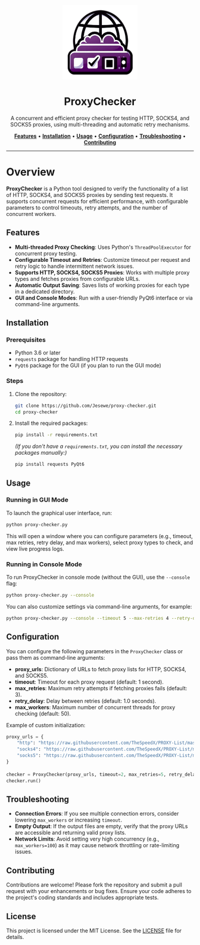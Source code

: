 <div align="center">
   <img src="src/img/icon.png" alt="ProxyChecker" width="200" height="200"> 
   <h1>ProxyChecker</h1> 
   <p>A concurrent and efficient proxy checker for testing HTTP, SOCKS4, and SOCKS5 proxies, using multi-threading and automatic retry mechanisms.</p> 
   <a href="#features"><strong>Features</strong></a> •
   <a href="#installation"><strong>Installation</strong></a> •
   <a href="#usage"><strong>Usage</strong></a> •
   <a href="#configuration"><strong>Configuration</strong></a> •
   <a href="#troubleshooting"><strong>Troubleshooting</strong></a> •
   <a href="#contributing"><strong>Contributing</strong></a>
</div>

---

# Overview

**ProxyChecker** is a Python tool designed to verify the functionality of a list of HTTP, SOCKS4, and SOCKS5 proxies by sending test requests. It supports concurrent requests for efficient performance, with configurable parameters to control timeouts, retry attempts, and the number of concurrent workers.

## Features

- **Multi-threaded Proxy Checking**: Uses Python's `ThreadPoolExecutor` for concurrent proxy testing.
- **Configurable Timeout and Retries**: Customize timeout per request and retry logic to handle intermittent network issues.
- **Supports HTTP, SOCKS4, SOCKS5 Proxies**: Works with multiple proxy types and fetches proxies from configurable URLs.
- **Automatic Output Saving**: Saves lists of working proxies for each type in a dedicated directory.
- **GUI and Console Modes**: Run with a user-friendly PyQt6 interface or via command-line arguments.

## Installation

### Prerequisites

- Python 3.6 or later
- `requests` package for handling HTTP requests
- `PyQt6` package for the GUI (if you plan to run the GUI mode)

### Steps

1. Clone the repository:

   ```bash
   git clone https://github.com/Jesewe/proxy-checker.git
   cd proxy-checker
   ```

2. Install the required packages:

   ```bash
   pip install -r requirements.txt
   ```

   _(If you don't have a `requirements.txt`, you can install the necessary packages manually:)_

   ```bash
   pip install requests PyQt6
   ```

## Usage

### Running in GUI Mode

To launch the graphical user interface, run:

```bash
python proxy-checker.py
```

This will open a window where you can configure parameters (e.g., timeout, max retries, retry delay, and max workers), select proxy types to check, and view live progress logs.

### Running in Console Mode

To run ProxyChecker in console mode (without the GUI), use the `--console` flag:

```bash
python proxy-checker.py --console
```

You can also customize settings via command-line arguments, for example:

```bash
python proxy-checker.py --console --timeout 5 --max-retries 4 --retry-delay 2.0 --max-workers 100
```

## Configuration

You can configure the following parameters in the `ProxyChecker` class or pass them as command-line arguments:

- **proxy_urls**: Dictionary of URLs to fetch proxy lists for HTTP, SOCKS4, and SOCKS5.
- **timeout**: Timeout for each proxy request (default: 1 second).
- **max_retries**: Maximum retry attempts if fetching proxies fails (default: 3).
- **retry_delay**: Delay between retries (default: 1.0 seconds).
- **max_workers**: Maximum number of concurrent threads for proxy checking (default: 50).

Example of custom initialization:

```python
proxy_urls = {
    "http": "https://raw.githubusercontent.com/TheSpeedX/PROXY-List/master/http.txt",
    "socks4": "https://raw.githubusercontent.com/TheSpeedX/PROXY-List/master/socks4.txt",
    "socks5": "https://raw.githubusercontent.com/TheSpeedX/PROXY-List/master/socks5.txt"
}

checker = ProxyChecker(proxy_urls, timeout=2, max_retries=5, retry_delay=1.5, max_workers=50)
checker.run()
```

## Troubleshooting

- **Connection Errors**: If you see multiple connection errors, consider lowering `max_workers` or increasing `timeout`.
- **Empty Output**: If the output files are empty, verify that the proxy URLs are accessible and returning valid proxy lists.
- **Network Limits**: Avoid setting very high concurrency (e.g., `max_workers=100`) as it may cause network throttling or rate-limiting issues.

## Contributing

Contributions are welcome! Please fork the repository and submit a pull request with your enhancements or bug fixes. Ensure your code adheres to the project's coding standards and includes appropriate tests.

## License

This project is licensed under the MIT License. See the [LICENSE](LICENSE) file for details.
